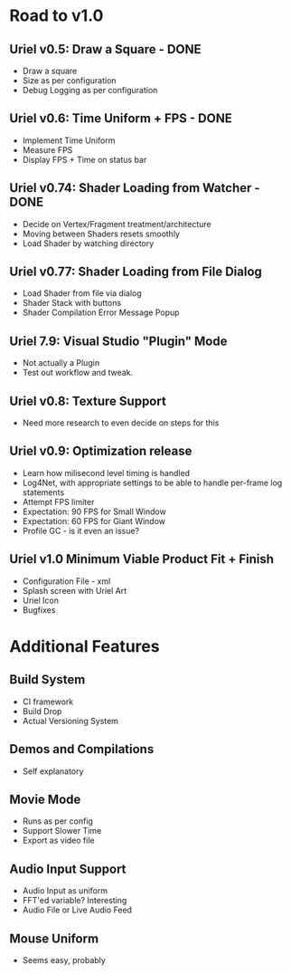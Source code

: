 # Road to v1.0

## Uriel v0.5: Draw a Square - DONE
* Draw a square
* Size as per configuration
* Debug Logging as per configuration

## Uriel v0.6: Time Uniform + FPS - DONE
* Implement Time Uniform 
* Measure FPS
* Display FPS + Time on status bar

## Uriel v0.74: Shader Loading from Watcher - DONE
* Decide on Vertex/Fragment treatment/architecture
* Moving between Shaders resets smoothly
* Load Shader by watching directory

## Uriel v0.77: Shader Loading from File Dialog
* Load Shader from file via dialog
* Shader Stack with buttons
* Shader Compilation Error Message Popup

## Uriel 7.9: Visual Studio "Plugin" Mode
* Not actually a Plugin
* Test out workflow and tweak.

## Uriel v0.8: Texture Support
* Need more research to even decide on steps for this

## Uriel v0.9: Optimization release
* Learn how milisecond level timing is handled 
* Log4Net, with appropriate settings to be able to handle per-frame log statements
* Attempt FPS limiter
* Expectation: 90 FPS for Small Window
* Expectation: 60 FPS for Giant Window
* Profile GC - is it even an issue?

## Uriel v1.0 Minimum Viable Product Fit + Finish
* Configuration File - xml
* Splash screen with Uriel Art
* Uriel Icon
* Bugfixes 

# Additional Features

## Build System
* CI framework
* Build Drop
* Actual Versioning System

## Demos and Compilations
* Self explanatory

## Movie Mode
* Runs as per config
* Support Slower Time
* Export as video file

## Audio Input Support
* Audio Input as uniform
* FFT'ed variable? Interesting
* Audio File or Live Audio Feed

## Mouse Uniform
* Seems easy, probably
